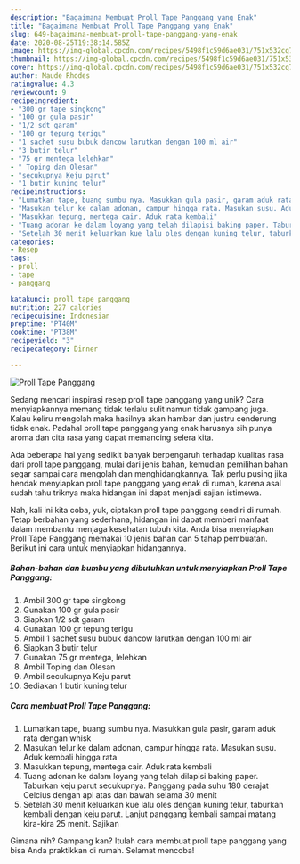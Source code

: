 ```yaml
---
description: "Bagaimana Membuat Proll Tape Panggang yang Enak"
title: "Bagaimana Membuat Proll Tape Panggang yang Enak"
slug: 649-bagaimana-membuat-proll-tape-panggang-yang-enak
date: 2020-08-25T19:38:14.585Z
image: https://img-global.cpcdn.com/recipes/5498f1c59d6ae031/751x532cq70/proll-tape-panggang-foto-resep-utama.jpg
thumbnail: https://img-global.cpcdn.com/recipes/5498f1c59d6ae031/751x532cq70/proll-tape-panggang-foto-resep-utama.jpg
cover: https://img-global.cpcdn.com/recipes/5498f1c59d6ae031/751x532cq70/proll-tape-panggang-foto-resep-utama.jpg
author: Maude Rhodes
ratingvalue: 4.3
reviewcount: 9
recipeingredient:
- "300 gr tape singkong"
- "100 gr gula pasir"
- "1/2 sdt garam"
- "100 gr tepung terigu"
- "1 sachet susu bubuk dancow larutkan dengan 100 ml air"
- "3 butir telur"
- "75 gr mentega lelehkan"
- " Toping dan Olesan"
- "secukupnya Keju parut"
- "1 butir kuning telur"
recipeinstructions:
- "Lumatkan tape, buang sumbu nya. Masukkan gula pasir, garam aduk rata dengan whisk"
- "Masukan telur ke dalam adonan, campur hingga rata. Masukan susu. Aduk kembali hingga rata"
- "Masukkan tepung, mentega cair. Aduk rata kembali"
- "Tuang adonan ke dalam loyang yang telah dilapisi baking paper. Taburkan keju parut secukupnya. Panggang pada suhu 180 derajat Celcius dengan api atas dan bawah selama 30 menit"
- "Setelah 30 menit keluarkan kue lalu oles dengan kuning telur, taburkan kembali dengan keju parut. Lanjut panggang kembali sampai matang kira-kira 25 menit. Sajikan"
categories:
- Resep
tags:
- proll
- tape
- panggang

katakunci: proll tape panggang 
nutrition: 227 calories
recipecuisine: Indonesian
preptime: "PT40M"
cooktime: "PT38M"
recipeyield: "3"
recipecategory: Dinner

---
```



![Proll Tape Panggang](https://img-global.cpcdn.com/recipes/5498f1c59d6ae031/751x532cq70/proll-tape-panggang-foto-resep-utama.jpg)

Sedang mencari inspirasi resep proll tape panggang yang unik? Cara menyiapkannya memang tidak terlalu sulit namun tidak gampang juga. Kalau keliru mengolah maka hasilnya akan hambar dan justru cenderung tidak enak. Padahal proll tape panggang yang enak harusnya sih punya aroma dan cita rasa yang dapat memancing selera kita.



Ada beberapa hal yang sedikit banyak berpengaruh terhadap kualitas rasa dari proll tape panggang, mulai dari jenis bahan, kemudian pemilihan bahan segar sampai cara mengolah dan menghidangkannya. Tak perlu pusing jika hendak menyiapkan proll tape panggang yang enak di rumah, karena asal sudah tahu triknya maka hidangan ini dapat menjadi sajian istimewa.


Nah, kali ini kita coba, yuk, ciptakan proll tape panggang sendiri di rumah. Tetap berbahan yang sederhana, hidangan ini dapat memberi manfaat dalam membantu menjaga kesehatan tubuh kita. Anda bisa menyiapkan Proll Tape Panggang memakai 10 jenis bahan dan 5 tahap pembuatan. Berikut ini cara untuk menyiapkan hidangannya.

<!--inarticleads1-->

##### Bahan-bahan dan bumbu yang dibutuhkan untuk menyiapkan Proll Tape Panggang:

1. Ambil 300 gr tape singkong
1. Gunakan 100 gr gula pasir
1. Siapkan 1/2 sdt garam
1. Gunakan 100 gr tepung terigu
1. Ambil 1 sachet susu bubuk dancow larutkan dengan 100 ml air
1. Siapkan 3 butir telur
1. Gunakan 75 gr mentega, lelehkan
1. Ambil  Toping dan Olesan
1. Ambil secukupnya Keju parut
1. Sediakan 1 butir kuning telur




<!--inarticleads2-->

##### Cara membuat Proll Tape Panggang:

1. Lumatkan tape, buang sumbu nya. Masukkan gula pasir, garam aduk rata dengan whisk
1. Masukan telur ke dalam adonan, campur hingga rata. Masukan susu. Aduk kembali hingga rata
1. Masukkan tepung, mentega cair. Aduk rata kembali
1. Tuang adonan ke dalam loyang yang telah dilapisi baking paper. Taburkan keju parut secukupnya. Panggang pada suhu 180 derajat Celcius dengan api atas dan bawah selama 30 menit
1. Setelah 30 menit keluarkan kue lalu oles dengan kuning telur, taburkan kembali dengan keju parut. Lanjut panggang kembali sampai matang kira-kira 25 menit. Sajikan




Gimana nih? Gampang kan? Itulah cara membuat proll tape panggang yang bisa Anda praktikkan di rumah. Selamat mencoba!
